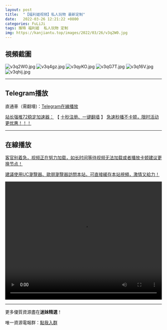 ```yaml
---
layout: post
title:  "【福利姬视频】私人玩物 最新定制"
date:   2022-03-26 12:21:22 +0800
categories: FuLiJi
tags: 推特 福利姬  私人玩物 定制
img: https://kanjiantu.top/images/2022/03/26/v3q2W0.jpg
---
```



## 視頻截圖

![v3q2W0.jpg](https://kanjiantu.top/images/2022/03/26/v3q2W0.jpg)
![v3q4gz.jpg](https://kanjiantu.top/images/2022/03/26/v3q4gz.jpg)
![v3qyKO.jpg](https://kanjiantu.top/images/2022/03/26/v3qyKO.jpg)
![v3qG7T.jpg](https://kanjiantu.top/images/2022/03/26/v3qG7T.jpg)
![v3q16V.jpg](https://kanjiantu.top/images/2022/03/26/v3q16V.jpg)
![v3qhij.jpg](https://kanjiantu.top/images/2022/03/26/v3qhij.jpg)

* * *
## Telegram播放

直通車（需翻墻)：[Telegram在線播放](https://t.me/mimeijingxuan/392)

<u>站长强推72稳定加速器：</u> 【 [十秒注册、一键翻墙](https://www.mimei.blog/skip/vpn.html) 】
<u>  急速秒播不卡顿，限时活动更优惠！！！</u>
* * *
## 在線播放
<u>客官别着急，视频正在努力加载，如长时间等待视频无法加载或者播放卡顿建议更换节点！</u>

<u>建議使用UC瀏覽器、歐朋瀏覽器訪問本站，可直接緩存本站視頻，激情又給力！</u>
<center><video src="https://cdn.publer.io/uploads/videos/62467921db279732fb55bc9f/282f65ef0f14c68595d6b280919c259a.mp4" width="100%" height="380px" controls="controls"></video></center>


* * *
更多優質資源盡在**迷妹精選**！

唯一資源電報群：[點我入群](https://t.me/mimeijingxuan)



